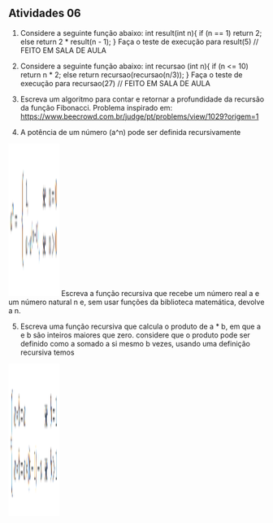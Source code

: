 ## Atividades 06

1. Considere a seguinte função abaixo:
    int result(int n){
        if (n == 1)
            return 2;
        else
            return 2 * result(n - 1);
    }
Faça o teste de execução para result(5) // FEITO EM SALA DE AULA


2. Considere a seguinte função abaixo:
    int recursao (int n){
        if (n <= 10)
            return n * 2;
        else
            return recursao(recursao(n/3));
    }
Faça o teste de execução para recursao(27) // FEITO EM SALA DE AULA


3. Escreva um algoritmo para contar e retornar a profundidade da recursão da função Fibonacci.
Problema inspirado em:
https://www.beecrowd.com.br/judge/pt/problems/view/1029?origem=1

4. A potência de um número (a^n) pode ser definida recursivamente
<img src="/images/Ex04.png" alt="Imagem equação" style="width:100px;height:300px;">
Escreva a função recursiva que recebe um número real a e um número natural n e, sem usar
funções da biblioteca matemática, devolve a n.

5. Escreva uma função recursiva que calcula o produto de a * b, em que a e b são inteiros maiores
que zero. considere que o produto pode ser definido como a somado a si mesmo b vezes, usando
uma definição recursiva temos
<img src="/images/Ex05.png" alt="Imagem equação 2" style="width:100px;height:300px;">